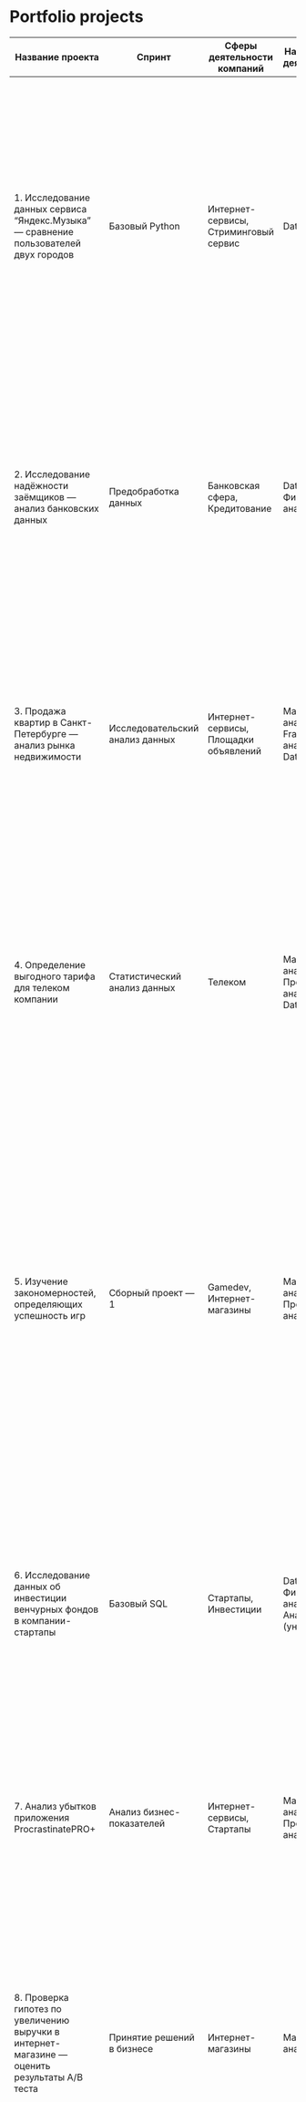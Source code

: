 # Portfolio projects

|Название проекта|Спринт|Сферы деятельности компаний|Направление деятельности|Навыки и инструменты|Задачи проекта|Описание проекта|Ключевые слова проекта|Ключевые слова|
|---|---|---|---|---|---|---|---|---|
|1. Исследование данных сервиса “Яндекс.Музыка” — сравнение пользователей двух городов|Базовый Python|Интернет-сервисы, Стриминговый сервис|Data Analyst|Python, Pandas|На реальных данных Яндекс.Музыки c помощью библиотеки Pandas и её возможностей проверить данные и сравнить поведение и предпочтения пользователей двух столиц — Москвы и Санкт-Петербурга|Сравнение Москвы и Петербурга окружено мифами: - Москва — мегаполис, подчинённый жёсткому ритму рабочей недели; - Петербург — город своеобразной культуры, непохожий на Москву. Некоторые мифы отражают действительность. Другие — пустые стереотипы. Бизнес должен отличать первые от вторых, чтобы принимать рациональные решения. На реальных данных Яндекс.Музыки вы проверите данные и сравните поведение пользователей двух столиц|обработка данных, дубликаты, пропуски, логическая индексация, группировка, сортировка|data analyst, аналитик данных, аналитик, analyst|
|2. Исследование надёжности заёмщиков — анализ банковских данных|Предобработка данных|Банковская сфера, Кредитование|Data Analyst, Финансовый аналитик|предобработка данных, Python, Pandas|На основе статистики о платёжеспособности клиентов исследовать влияет ли семейное положение и количество детей клиента на факт возврата кредита в срок| На основе данных кредитного отдела банка исследовал влияние семейного положения и количества детей на факт погашения кредита в срок. Была получена информация о данных. Определены и обработаны пропуски. Заменены типы данных на соответствующие хранящимся данным. Удалены дубликаты. Категоризованы данные. Один датафрейм декомпозирован на три|обработка данных, дубликаты, пропуски, категоризация, декомпозиция|data analyst, аналитик данных, аналитик, финансовый аналитик, analyst|
|3. Продажа квартир в Санкт-Петербурге — анализ рынка недвижимости|Исследовательский анализ данных|Интернет-сервисы, Площадки объявлений|Маркетинг-аналитик, Fraud-аналитик, Data Analyst|Python, Pandas, Matplotlib, исследовательский анализ данных, визуализация данных, предобработка данных|Используя данные сервиса Яндекс.Недвижимость, определить рыночную стоимость объектов недвижимости и типичные параметры квартир|На основе данных сервиса Яндекс.Недвижимость определена рыночная стоимость объектов недвижимости разного типа, типичные параметры квартир, в зависимости от удаленности от центра. Проведена предобработка данных. Добавлены новые данные. Построены гистограммы, боксплоты, диаграммы рассеивания. |обработка данных, histogram, boxplot, scattermatrix, категоризация, scatterplot,  фрод-мониторинг|маркетинговый аналитик, фрод аналитик, fraud analyst, data analyst, аналитик данных, аналитик, analyst,|
|4. Определение выгодного тарифа для телеком компании|Статистический анализ данных|Телеком |Маркетинг-аналитик, Продуктовый аналитик, Data Analyst|Python, Pandas, Matplotlib, NumPy, SciPy, описательная статистика, проверка статистических гипотез|На основе данных клиентов оператора сотовой связи проанализировать поведение клиентов и поиск оптимального тарифа| Проведен предварительный анализ использования тарифов на выборке клиентов, проанализировано поведение клиентов при использовании услуг оператора и рекомендованы оптимальные наборы услуг для пользователей. Проведена предобработка данных, их анализ. Проверены гипотезы о различии выручки абонентов разных тарифов и различии выручки абонентов из Москвы и других регионов.|обработка данных, histogram, boxplot, статистический тест, критерий Стьюдента|аналитик, analyst, аналитик данных, data analyst|
|5. Изучение закономерностей, определяющих успешность игр|Сборный проект — 1|Gamedev, Интернет-магазины|Маркетинг-аналитик, Продуктовый аналитик|Python, Pandas, NumPy, Matplotlib, предобработка данных, исследовательский анализ данных, описательная статистика, проверка статистических гипотез|Используя исторические данные о продажах компьютерных игр, оценки пользователей и экспертов, жанры и платформы, выявить закономерности, определяющие успешность игры |Выявлены параметры, определяющие успешность игры в разных регионах мира. На основании этого подготовлен отчет для магазина компьютерных игр для планирования рекламных кампаний. Проведена предобработка данных, анализ. Выбран актуальный период для анализа. Составлены портреты пользователей каждого региона. Проверены гипотезы: средние пользовательские рейтинги платформ Xbox One и PC одинаковые; средние пользовательские рейтинги жанров Action и Sports разные. При анализе использовал критерий Стьюдента для независимых выборок. |обработка данных, histogram, boxplot, статистический тест, критерий Стьюдента, piechart|игровой аналитик, game analyst, аналитик игрового проекта, продуктовый аналитик, product analyst, gamedev analyst, аналитик геймдев|
|6. Исследование данных об инвестиции венчурных фондов в компании-стартапы|Базовый SQL|Стартапы, Инвестиции|Data Analyst, Финансовый аналитик, Аналитик (универсал)|SQL, PostgreSQL|Произвести различные выгрузки данных венчурных фондов с помощью SQL|Проект автоматически проверяется в тренажёре SQL. В самостоятельном проекте этого курса работа идёт с базой данных, которая хранит информацию о венчурных фондах и инвестициях в компании-стартапы. Эта база данных основана на датасете Startup Investments, опубликованном на популярной платформе для соревнований по исследованию данных Kaggle|обработка данных, выгрузка данных, SQL|аналитик sql, sql analyst, аналитик, analyst, reporting analyst|
|7. Анализ убытков приложения ProcrastinatePRO+|Анализ бизнес-показателей|Интернет-сервисы, Стартапы|Маркетинг-аналитик, Продуктовый аналитик |Python, Pandas, Matplotlib, когортный анализ, юнит-экономика, продуктовые метрики, Seaborn|Задача для маркетингового аналитика развлекательного приложения Procrastinate Pro+. Несмотря на огромные вложения в рекламу, последние несколько месяцев компания терпит убытки. Ваша задача — разобраться в причинах и помочь компании выйти в плюс |Проведен анализ данных от ProcrastinatePRO+. Рассчитаны различные метрики, использован когортный анализ: LTV, CAC, Retention rate, DAU, WAU, MAU и т.д. Использованы уже написанные ранее функции расчёта метрик. Сделаны правильные выводы по полученным данным |обработка данных, статистический тест, LTV, CAC, когортный анализ|маркетолог аналитик, marketing analyst, маркетинговый аналитик, веб-аналитик, web-analyst, продуктовый аналитик, product analyst|
|8. Проверка гипотез по увеличению выручки в интернет-магазине — оценить результаты A/B теста|Принятие решений в бизнесе| Интернет-магазины| Маркетинг-аналитик| Python, Pandas, Matplotlib, SciPy, A/B-тестирование, проверка статистических гипотез|Используя данные интернет-магазина приоритезировать гипотезы, произвести оценку результатов A/B-тестирования различными методами |Проведена приоритизация гипотез по фреймворкам ICE и RICE. Затем провел анализ результатов A/B-теста, построил графики кумулятивной выручки, среднего чека, конверсии по группам, а затем посчитал статистическую значимость различий конверсий и средних чеков по сырым и очищенным данным. На основании анализа мной было принято решение о нецелесообразности дальнейшего проведения теста|A/B-тест, статистический тест, фреймворк, RICE, ICE|продуктовый аналитик, product analyst, аналитик продукта, product data analyst|
|9. Исследования рынка общепита в Москве для принятия решения об открытии нового заведения|Как рассказать историю с помощью данных (Визуализация данных)|Стартапы, Бизнес, Оффлайн | Data Analyst, Маркетинг-аналитик, Аналитик (универсал)|Python, Pandas, Seaborn, Plotly, визуализация данных |Исследование рынка общественного питания на основе открытых данных, подготовка презентации для инвесторов| Мною был исследован вопрос - будет ли успешным и популярным на долгое время кафе, в котором гостей обслуживают роботы-официанты. По результатам анализа подготовлена презентация для инвесторов с рекомендациями. В построении графиков я использовали библиотеки seaborn и plotly|обработка данных, визуализация данных, создание презентаций |
|10. Анализ пользовательского поведения в мобильном приложении|Сборный проект — 2|Стартапы, Бизнес, Интернет-сервисы|Маркетинг-аналитик, Продуктовый аналитик| A/B-тестирование, Python, Pandas, Matplotlib, Seaborn, событийная аналитика, продуктовые метрики, Plotl, проверка статистических гипотез, визуализация данных|На основе данных использования мобильного приложения для продажи продуктов питания проанализировать воронку продаж, а также оценить результаты A/A/B-тестирования  |В данном проекте мной были изучены принципы событийной аналитики. Я построил воронку продаж, исследовал путь пользователей до покупки. Проанализировал результаты A/B-теста введения новых шрифтов. Сравнил 2 контрольных группы между собой, убедился в правильном разделении трафика, а затем сравнил с тестовой группой. Выявлено, что новый шрифт значительно не повлияет на поведение пользователей|A/B-тест, визуализация, статистический тест|аналитик мобильного приложения, аналитик продукта, продуктовый аналитик, product analyst, mobile app analyst|
|11. Создание дашборда по пользовательским событиям для агрегатора новостей|Автоматизация|Интернет-сервисы, Площадки объявлений | Маркетинг-аналитик, Data Analyst, Аналитик (универсал), BI-аналитик|Python, SQLAlchemy, PostgreSQL, dash, Tableau, продуктовые метрики, построение дашбордов|Используя данные Яндекс.Дзена построить дашборд с метриками взаимодействия пользователей с карточками статей |Работу над этим проектом я провел на удаленной машине в сервисе Yandex.Cloud. Мной был установлен PostgreSQL, развернута база данных. Затем я написал скрипт пайплайна, который позволил собирать данные за определенный временной период, и настроил его автономную работу через crontab. Для визуализации собранных данных я написал скрипт дашборда с несколькими фильтрами и также запустил его на удаленной машине. По результатам была подготовлена презентация с полученными графиками |дашборд, пайплайн, Yandex.Cloud, удаленный сервер, виртуальная машина, cron|bi analyst, bi-аналитик, аналитик данных, data analyst, разработчик системы отчетности, reporting analyst|
|12. Прогнозирование вероятности оттока пользователей для фитнес-центров|Прогнозы и предсказания|Бизнес, Оффлайн|Маркетинг-аналитик, Аналитик (универсал)|Python, Pandas, Scikit-learn, Matplotlib, Seaborn, машинное обучение, классификация, кластеризация |На основе данных о посетителях сети фитнес-центров спрогнозировать вероятность оттока для каждого клиента в следующем месяце, сформировать с помощью кластеризации портреты пользователей |В данном проекте использовано машинное обучение. Спрогнозирована вероятность оттока (на уровне следующего месяца) для каждого клиента; сформированы типичные портреты пользователей: выделены наиболее яркие группы, охарактеризованы их основные свойства; проанализированы основные признаки, наиболее сильно влияющие на отток|data analyst, аналитик данных, data scientist|
|13. Выпускной проект|Банковская сфера, Gamedev, Оффлайн, Интернет-сервисы, Интернет-магазины|Data Analyst, Аналитик (универсал)|На основе всех полученных данных в курсе выполнить буткемп-проект по одной из выбранной областей: - банки; - ритейл; - игры; - мобильные приложения; - e-commerce. |KMeans, Machine Learning, дендрограмма, RandomForestClassifier, LogisticRegression|data analyst, аналитик данных|
